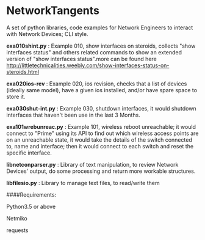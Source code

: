 # NetworkTangents

A set of python libraries, code examples for Network Engineers to interact with Network Devices; CLI style.

**exa010shint.py** : Example 010, show interfaces on steroids, collects "show interfaces status" and others related commands to show an extended version of "show interfaces status".more can be found here http://littletechnicalities.weebly.com/show-interfaces-status-on-steroids.html

**exa020ios-rev** : Example 020, ios revision, checks that a list of devices (ideally same model), have a given ios installed, and/or have spare space to store it.

**exa030shut-int.py** : Example 030, shutdown interfaces, it would shutdown interfaces that haven't been use in the last 3 Months.

**exa101wrebunreac.py** : Example 101, wireless reboot unreachable; it would connect to "Prime" using its API to find out which wireless access points are on an unreachable state, it would take the details of the switch connected to, name and interface; then it would connect to each switch and reset the specific interface.

**libnetconparser.py** : Library of text manipulation, to review Network Devices' output, do some processing and return more workable structures.

**libfilesio.py** : Library to manage text files, to read/write them




####Requirements:

Python3.5 or above

Netmiko

requests
